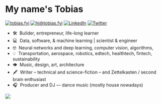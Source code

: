 # My name's Tobias

[![tobias.fyi](https://img.shields.io/static/v1?label=tobias.fyi&message=%20&color=orange&logo=&style=flat-square&logoColor=white)](https://tobias.fyi/)
[![hi@tobias.fyi](https://img.shields.io/static/v1?label=hi@tobias.fyi&message=%20&color=red&logo=gmail&style=flat-square&logoColor=white)](mailto:hi@tobias.fyi)
[![LinkedIn](https://img.shields.io/static/v1?label=@tobias-reaper&message=%20&color=brown&logo=LinkedIn&style=flat-square&logoColor=white)](https://www.linkedin.com/in/tobias-reaper/)
[![Twitter](https://img.shields.io/static/v1?label=@tobiasfyi&message=%20&color=maroon&logo=twitter&style=flat-square&logoColor=white)](https://twitter.com/tobiasfyi)
  
* 🛠 &nbsp;Builder, entrepreneur, life-long learner
* 💻 &nbsp;Data, software, & machine learning | scientist & engineer
* 🤓 &nbsp;Neural networks and deep learning, computer vision, algorithms,
* 💡 &nbsp;Transportation, aerospace, robotics, edtech, healthtech, fintech, sustainability
* 👁 &nbsp;Music, design, art, architecture
* 🖋 &nbsp;Writer – technical and science-fiction – and Zettelkasten / second brain enthusiast
* 🎧 &nbsp;Producer and DJ — dance music (mostly house nowadays)

<img align='center' src="https://github-readme-stats.vercel.app/api?username=tobias-fyi&show_icons=true">
